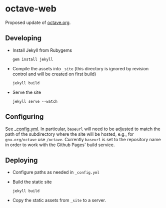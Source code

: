 # octave-web
Proposed update of [octave.org](http://www.octave.org).

## Developing
- Install Jekyll from Rubygems
  
  `gem install jekyll`
  
- Compile the assets into `_site` (this directory is ignored by revision control and will be created on first build)
  
  `jekyll build`
  
- Serve the site

  `jekyll serve --watch`
  
## Configuring
See [_config.yml](_config.yml). In particular, `baseurl` will need to be adjusted to match the path of the subdirectory where the site will be hosted, e.g., for `gnu.org/octave` use `/octave`. Currently `baseurl` is set to the repository name in order to work with the Github Pages' build service.

## Deploying
- Configure paths as needed in `_config.yml`
- Build the static site
  
  `jekyll build`

- Copy the static assets from `_site` to a server.
